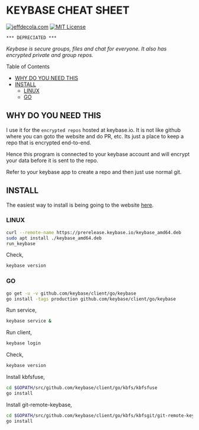 # KEYBASE CHEAT SHEET

[![jeffdecola.com](https://img.shields.io/badge/website-jeffdecola.com-blue)](https://jeffdecola.com)
[![MIT License](https://img.shields.io/:license-mit-blue.svg)](https://jeffdecola.mit-license.org)

```text
*** DEPRECIATED ***
```

_Keybase is secure groups, files and chat for everyone. It also has
encrypted private and group repos._

Table of Contents

* [WHY DO YOU NEED THIS](https://github.com/JeffDeCola/my-cheat-sheets/tree/master/software/service-architectures/software-as-a-service/communications/keybase-cheat-sheet#why-do-you-need-this)
* [INSTALL](https://github.com/JeffDeCola/my-cheat-sheets/tree/master/software/service-architectures/software-as-a-service/communications/keybase-cheat-sheet#install)
  * [LINUX](https://github.com/JeffDeCola/my-cheat-sheets/tree/master/software/service-architectures/software-as-a-service/communications/keybase-cheat-sheet#linux)
  * [GO](https://github.com/JeffDeCola/my-cheat-sheets/tree/master/software/service-architectures/software-as-a-service/communications/keybase-cheat-sheet#go)

## WHY DO YOU NEED THIS

I use it for the `encrypted repos` hosted at keybase.io.
It is not like github where you can goto the website and do PR, etc.
Its just a place to keep a repo that is encrypted end-to-end.

Hence this program is connected to your keybase account
and will encrypt your data before it is sent to the repo.

Refer to your keybase app to create a repo and then just use normal git.

## INSTALL

The easiest way to install is being going to the website
[here](https://keybase.io/).

### LINUX

```bash
curl --remote-name https://prerelease.keybase.io/keybase_amd64.deb
sudo apt install ./keybase_amd64.deb
run_keybase
```

Check,

```bash
keybase version
```

### GO

```bash
go get -u -v github.com/keybase/client/go/keybase
go install -tags production github.com/keybase/client/go/keybase
```

Run service,

```bash
keybase service &
```

Run client,

```bash
keybase login
```

Check,

```bash
keybase version
```

Install kbfsfuse,

```bash
cd $GOPATH/src/github.com/keybase/client/go/kbfs/kbfsfuse
go install
```

Install git-remote-keybase,

```bash
cd $GOPATH/src/github.com/keybase/client/go/kbfs/kbfsgit/git-remote-keybase
go install
```
